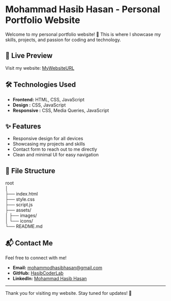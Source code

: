 # Mohammad Hasib Hasan - Personal Portfolio Website

Welcome to my personal portfolio website! 🌟 This is where I showcase my skills, projects, and passion for coding and technology.

## 🔗 Live Preview
Visit my website: [MyWebsiteURL](https://coderhasib.vercel.app/)

## 🛠️ Technologies Used
- **Frontend:** HTML, CSS, JavaScript  
- **Design :**  CSS, JavaScript 
- **Responsive :**  CSS, Media Queries, JavaScript 

## ✨ Features
- Responsive design for all devices  
- Showcasing my projects and skills  
- Contact form to reach out to me directly  
- Clean and minimal UI for easy navigation  

## 📂 File Structure
root  
│  
├── index.html  
├── style.css  
├── script.js  
├── assets/  
│   ├── images/  
│   └── icons/  
└── README.md  



## 📬 Contact Me
Feel free to connect with me!  
- **Email:** mohammodhasibhasan@gmail.com
- **GitHub:** [HasibCoderLab](https://github.com/HasibCoderLab)  
- **LinkedIn:** [Mohammad Hasib Hasan](https://www.linkedin.com/in/mohammod-hasib-hasan-coder-boy)

---

Thank you for visiting my website. Stay tuned for updates! 🚀

